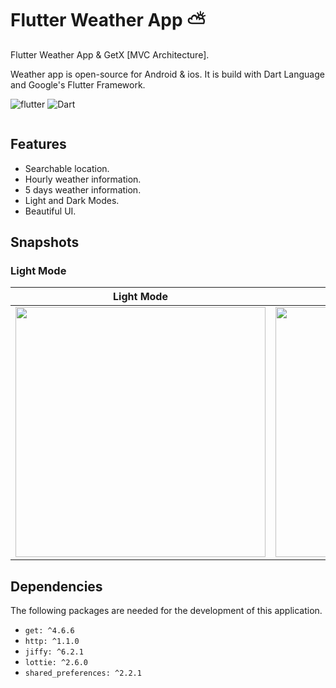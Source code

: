 # Flutter Weather App ⛅️
Flutter Weather App & GetX [MVC Architecture].


Weather app is open-source for Android & ios. It is build with Dart Language and Google's Flutter Framework.


![flutter](https://img.shields.io/badge/Flutter-Framework-green?logo=flutter)
![Dart](https://img.shields.io/badge/Dart-Language-blue?logo=dart)


<img src="" />

## Features
- Searchable location.
- Hourly weather information.
- 5 days weather information.
- Light and Dark Modes.
- Beautiful UI.


## Snapshots
### Light Mode



| Light Mode | Dark Mode | 
|------|-------|
|<img src="https://github.com/hussenMk/flutter_weather_app_with_getX/assets/82022968/837fff2d-e1c1-4475-a4a8-2c515c6aee10" width="400">|<img src="https://github.com/hussenMk/flutter_weather_app_with_getX/assets/82022968/7c38d7cc-1888-431c-aaeb-3698e0673e49" width="400">|<img 




## Dependencies
The following packages are needed for the development of this application.
-  `get: ^4.6.6`
-  `http: ^1.1.0`
-  `jiffy: ^6.2.1`
-  `lottie: ^2.6.0`
-  `shared_preferences: ^2.2.1`
